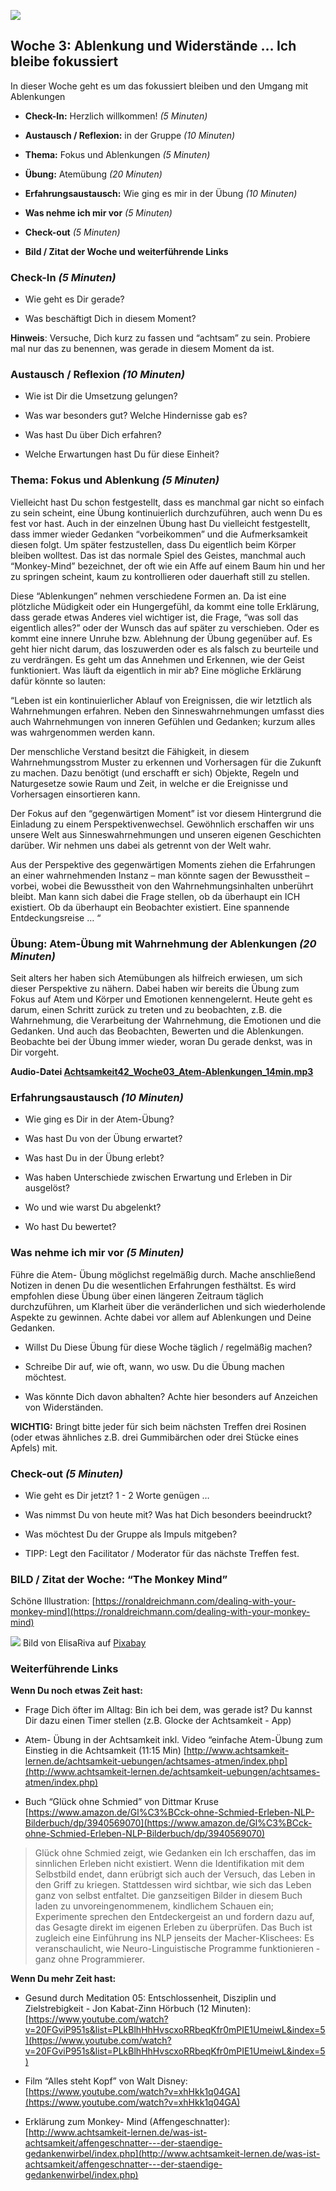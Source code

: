 

![](./images/OrangeLine.png)

## Woche 3: Ablenkung und Widerstände … Ich bleibe fokussiert

In dieser Woche geht es um das fokussiert bleiben und den Umgang mit
Ablenkungen

-   **Check-In:** Herzlich willkommen! *(5 Minuten)*

-   **Austausch / Reflexion:** in der Gruppe *(10 Minuten)*

-   **Thema:** Fokus und Ablenkungen *(5 Minuten)*

-   **Übung:** Atemübung *(20 Minuten)*

-   **Erfahrungsaustausch:** Wie ging es mir in der Übung *(10 Minuten)*

-   **Was nehme ich mir vor** *(5 Minuten)*

-   **Check-out** *(5 Minuten)*

-   **Bild / Zitat der Woche und weiterführende Links**

### Check-In *(5 Minuten)*

-   Wie geht es Dir gerade?

-   Was beschäftigt Dich in diesem Moment?

**Hinweis**: Versuche, Dich kurz zu fassen und “achtsam” zu sein.
Probiere mal nur das zu benennen, was gerade in diesem Moment da ist.

### Austausch / Reflexion *(10 Minuten)*

-   Wie ist Dir die Umsetzung gelungen?

-   Was war besonders gut? Welche Hindernisse gab es?

-   Was hast Du über Dich erfahren?

-   Welche Erwartungen hast Du für diese Einheit?

### Thema: Fokus und Ablenkung *(5 Minuten)*

Vielleicht hast Du schon festgestellt, dass es manchmal gar nicht so
einfach zu sein scheint, eine Übung kontinuierlich durchzuführen, auch
wenn Du es fest vor hast. Auch in der einzelnen Übung hast Du vielleicht
festgestellt, dass immer wieder Gedanken “vorbeikommen” und die
Aufmerksamkeit diesen folgt. Um später festzustellen, dass Du eigentlich
beim Körper bleiben wolltest. Das ist das normale Spiel des Geistes,
manchmal auch “Monkey-Mind” bezeichnet, der oft wie ein Affe auf einem
Baum hin und her zu springen scheint, kaum zu kontrollieren oder
dauerhaft still zu stellen.

Diese “Ablenkungen” nehmen verschiedene Formen an. Da ist eine
plötzliche Müdigkeit oder ein Hungergefühl, da kommt eine tolle
Erklärung, dass gerade etwas Anderes viel wichtiger ist, die Frage, “was
soll das eigentlich alles?” oder der Wunsch das auf später zu
verschieben. Oder es kommt eine innere Unruhe bzw. Ablehnung der Übung
gegenüber auf. Es geht hier nicht darum, das loszuwerden oder es als
falsch zu beurteile und zu verdrängen. Es geht um das Annehmen und
Erkennen, wie der Geist funktioniert. Was läuft da eigentlich in mir ab?
Eine mögliche Erklärung dafür könnte so lauten:

“Leben ist ein kontinuierlicher Ablauf von Ereignissen, die wir
letztlich als Wahrnehmungen erfahren. Neben den Sinneswahrnehmungen
umfasst dies auch Wahrnehmungen von inneren Gefühlen und Gedanken;
kurzum alles was wahrgenommen werden kann.

Der menschliche Verstand besitzt die Fähigkeit, in diesem
Wahrnehmungsstrom Muster zu erkennen und Vorhersagen für die Zukunft zu
machen. Dazu benötigt (und erschafft er sich) Objekte, Regeln und
Naturgesetze sowie Raum und Zeit, in welche er die Ereignisse und
Vorhersagen einsortieren kann.

Der Fokus auf den “gegenwärtigen Moment” ist vor diesem Hintergrund die
Einladung zu einem Perspektivenwechsel. Gewöhnlich erschaffen wir uns
unsere Welt aus Sinneswahrnehmungen und unseren eigenen Geschichten
darüber. Wir nehmen uns dabei als getrennt von der Welt wahr.

Aus der Perspektive des gegenwärtigen Moments ziehen die Erfahrungen an
einer wahrnehmenden Instanz – man könnte sagen der Bewusstheit – vorbei,
wobei die Bewusstheit von den Wahrnehmungsinhalten unberührt bleibt. Man
kann sich dabei die Frage stellen, ob da überhaupt ein ICH existiert. Ob
da überhaupt ein Beobachter existiert. Eine spannende Entdeckungsreise …
“

### Übung: Atem-Übung mit Wahrnehmung der Ablenkungen *(20 Minuten)*

Seit alters her haben sich Atemübungen als hilfreich erwiesen, um sich
dieser Perspektive zu nähern. Dabei haben wir bereits die Übung zum
Fokus auf Atem und Körper und Emotionen kennengelernt. Heute geht es
darum, einen Schritt zurück zu treten und zu beobachten, z.B. die
Wahrnehmung, die Verarbeitung der Wahrnehmung, die Emotionen und die
Gedanken. Und auch das Beobachten, Bewerten und die Ablenkungen.
Beobachte bei der Übung immer wieder, woran Du gerade denkst, was in Dir
vorgeht.

**Audio-Datei [Achtsamkeit42_Woche03_Atem-Ablenkungen_14min.mp3](https://archive.org/download/Achtsamkeit-42/Achtsamkeit42_Woche03_Atem-Ablenkungen_14min.mp3)**

### Erfahrungsaustausch *(10 Minuten)*

-   Wie ging es Dir in der Atem-Übung?

-   Was hast Du von der Übung erwartet?

-   Was hast Du in der Übung erlebt?

-   Was haben Unterschiede zwischen Erwartung und Erleben in Dir
    ausgelöst?

-   Wo und wie warst Du abgelenkt?

-   Wo hast Du bewertet?

### Was nehme ich mir vor *(5 Minuten)*

Führe die Atem- Übung möglichst regelmäßig durch. Mache anschließend
Notizen in denen Du die wesentlichen Erfahrungen festhältst. Es wird
empfohlen diese Übung über einen längeren Zeitraum täglich
durchzuführen, um Klarheit über die veränderlichen und sich
wiederholende Aspekte zu gewinnen. Achte dabei vor allem auf Ablenkungen
und Deine Gedanken.

-   Willst Du Diese Übung für diese Woche täglich / regelmäßig machen?

-   Schreibe Dir auf, wie oft, wann, wo usw. Du die Übung machen
    möchtest.

-   Was könnte Dich davon abhalten? Achte hier besonders auf Anzeichen
    von Widerständen.

**WICHTIG:** Bringt bitte jeder für sich beim nächsten Treffen
drei Rosinen (oder etwas ähnliches z.B. drei Gummibärchen oder drei
Stücke eines Apfels) mit.

### Check-out *(5 Minuten)*

-   Wie geht es Dir jetzt? 1 - 2 Worte genügen …

-   Was nimmst Du von heute mit? Was hat Dich besonders beeindruckt?

-   Was möchtest Du der Gruppe als Impuls mitgeben?

-   TIPP: Legt den Facilitator / Moderator für das nächste
    Treffen fest.

### BILD / Zitat der Woche: “The Monkey Mind”

Schöne Illustration:
[https://ronaldreichmann.com/dealing-with-your-monkey-mind](https://ronaldreichmann.com/dealing-with-your-monkey-mind)

![](./images/image9.png)
Bild von ElisaRiva auf
[Pixabay](https://pixabay.com/de/?utm_source=link-attribution&utm_medium=referral&utm_campaign=image&utm_content=2847508)

### Weiterführende Links

**Wenn Du noch etwas Zeit hast:**

-   Frage Dich öfter im Alltag: Bin ich bei dem, was gerade ist? Du
    kannst Dir dazu einen Timer stellen (z.B. Glocke der Achtsamkeit -
    App)

-   Atem- Übung in der Achtsamkeit inkl. Video “einfache Atem-Übung zum
    Einstieg in die Achtsamkeit (11:15 Min)
    [http://www.achtsamkeit-lernen.de/achtsamkeit-uebungen/achtsames-atmen/index.php](http://www.achtsamkeit-lernen.de/achtsamkeit-uebungen/achtsames-atmen/index.php)

-   Buch “Glück ohne Schmied” von Dittmar Kruse  
    [https://www.amazon.de/Gl%C3%BCck-ohne-Schmied-Erleben-NLP-Bilderbuch/dp/3940569070](https://www.amazon.de/Gl%C3%BCck-ohne-Schmied-Erleben-NLP-Bilderbuch/dp/3940569070)

> Glück ohne Schmied zeigt, wie Gedanken ein Ich erschaffen, das im
> sinnlichen Erleben nicht existiert. Wenn die Identifikation mit dem
> Selbstbild endet, dann erübrigt sich auch der Versuch, das Leben in
> den Griff zu kriegen. Stattdessen wird sichtbar, wie sich das Leben
> ganz von selbst entfaltet. Die ganzseitigen Bilder in diesem Buch
> laden zu unvoreingenommenem, kindlichem Schauen ein; Experimente
> sprechen den Entdeckergeist an und fordern dazu auf, das Gesagte
> direkt im eigenen Erleben zu überprüfen. Das Buch ist zugleich eine
> Einführung ins NLP jenseits der Macher-Klischees: Es veranschaulicht,
> wie Neuro-Linguistische Programme funktionieren - ganz ohne
> Programmierer.

**Wenn Du mehr Zeit hast:**

-   Gesund durch Meditation 05: Entschlossenheit, Disziplin und
    Zielstrebigkeit - Jon Kabat-Zinn Hörbuch (12 Minuten):
    [https://www.youtube.com/watch?v=20FGviP951s&list=PLkBlhHhHvscxoRRbeqKfr0mPIE1UmeiwL&index=5](https://www.youtube.com/watch?v=20FGviP951s&list=PLkBlhHhHvscxoRRbeqKfr0mPIE1UmeiwL&index=5)

-   Film “Alles steht Kopf” von Walt Disney:
    [https://www.youtube.com/watch?v=xhHkk1q04GA](https://www.youtube.com/watch?v=xhHkk1q04GA)

-   Erklärung zum Monkey- Mind (Affengeschnatter):
    [http://www.achtsamkeit-lernen.de/was-ist-achtsamkeit/affengeschnatter---der-staendige-gedankenwirbel/index.php](http://www.achtsamkeit-lernen.de/was-ist-achtsamkeit/affengeschnatter---der-staendige-gedankenwirbel/index.php)
